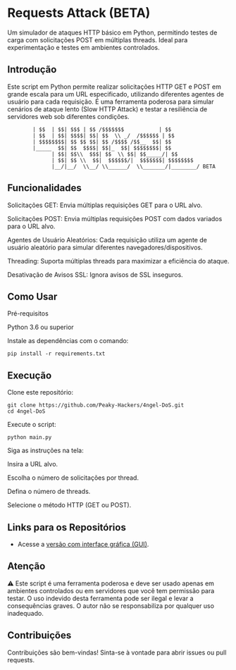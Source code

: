 # Requests Attack (BETA)

Um simulador de ataques HTTP básico em Python, permitindo testes de carga com solicitações POST em múltiplas threads. Ideal para experimentação e testes em ambientes controlados.

## Introdução

Este script em Python permite realizar solicitações HTTP GET e POST em grande escala para um URL especificado, utilizando diferentes agentes de usuário para cada requisição. É uma ferramenta poderosa para simular cenários de ataque lento (Slow HTTP Attack) e testar a resiliência de servidores web sob diferentes condições.


            | $$  | $$| $$$ | $$ /$$$$$$$           | $$        
            | $$  | $$| $$$$| $$| $$  \\ _/  /$$$$$$ | $$        
            | $$$$$$$$| $$ $$ $$| $$ /$$$$ /$$__  $$| $$        
            |_____  $$| $$  $$$$| $$|_  $$| $$$$$$$$| $$        
                  | $$| $$\\  $$$| $$  \\ $$| $$_____/| $$        
                  | $$| $$ \\  $$|  $$$$$$/|  $$$$$$$| $$$$$$$$  
                  |__/|__/  \\__/ \\______/  \\_______/|________/ BETA



## Funcionalidades
Solicitações GET: Envia múltiplas requisições GET para o URL alvo.

Solicitações POST: Envia múltiplas requisições POST com dados variados para o URL alvo.

Agentes de Usuário Aleatórios: Cada requisição utiliza um agente de usuário aleatório para simular diferentes navegadores/dispositivos.

Threading: Suporta múltiplas threads para maximizar a eficiência do ataque.

Desativação de Avisos SSL: Ignora avisos de SSL inseguros.

## Como Usar
Pré-requisitos

Python 3.6 ou superior

Instale as dependências com o comando:
```
pip install -r requirements.txt
```

## Execução

Clone este repositório:

```
git clone https://github.com/Peaky-Hackers/4ngel-DoS.git
cd 4ngel-DoS
```

Execute o script:

```
python main.py
```

Siga as instruções na tela:

Insira a URL alvo.

Escolha o número de solicitações por thread.

Defina o número de threads.

Selecione o método HTTP (GET ou POST).

## Links para os Repositórios

- Acesse a [versão com interface gráfica (GUI)](https://github.com/Peaky-Hackers/4ngel-DoS-GUI).

## Atenção

⚠️ Este script é uma ferramenta poderosa e deve ser usado apenas em ambientes controlados ou em servidores que você tem permissão para testar. O uso indevido desta ferramenta pode ser ilegal e levar a consequências graves. O autor não se responsabiliza por qualquer uso inadequado.

## Contribuições
Contribuições são bem-vindas! Sinta-se à vontade para abrir issues ou pull requests.
